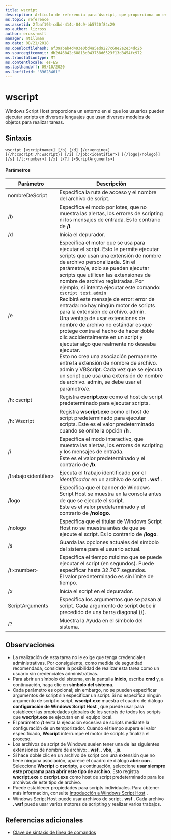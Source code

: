 ```yaml
---
title: wscript
description: Artículo de referencia para Wscript, que proporciona un entorno en el que los usuarios pueden ejecutar scripts en diversos lenguajes que usan diversos modelos de objetos para realizar tareas.
ms.topic: reference
ms.assetid: 2fbaf193-cdbd-414c-84c9-bb5720f84c29
ms.author: lizross
author: eross-msft
manager: mtillman
ms.date: 08/21/2018
ms.openlocfilehash: af39abab4d493e0bd4a5ed9227c68e2e2e34dc2b
ms.sourcegitcommit: db2d46842c68813d043738d6523f13d8454fc972
ms.translationtype: MT
ms.contentlocale: es-ES
ms.lasthandoff: 09/10/2020
ms.locfileid: "89628461"
---
```

# <a name="wscript"></a>wscript



Windows Script Host proporciona un entorno en el que los usuarios pueden ejecutar scripts en diversos lenguajes que usan diversos modelos de objetos para realizar tareas.

## <a name="syntax"></a>Sintaxis

```
wscript [<scriptname>] [/b] [/d] [/e:<engine>] [{/h:cscript|/h:wscript}] [/i] [/job:<identifier>] [{/logo|/nologo}] [/s] [/t:<number>] [/x] [/?] [<ScriptArguments>]
```

#### <a name="parameters"></a>Parámetros

|Parámetro|Descripción|
|---------|-----------|
|nombreDeScript|Especifica la ruta de acceso y el nombre del archivo de script.|
|/b|Especifica el modo por lotes, que no muestra las alertas, los errores de scripting ni los mensajes de entrada. Es lo contrario de **/i**.|
|/d|Inicia el depurador.|
|/e|Especifica el motor que se usa para ejecutar el script. Esto le permite ejecutar scripts que usan una extensión de nombre de archivo personalizada. Sin el parámetro/e, solo se pueden ejecutar scripts que utilicen las extensiones de nombre de archivo registradas. Por ejemplo, si intenta ejecutar este comando:<br>```cscript test.admin```<br>Recibirá este mensaje de error: error de entrada: no hay ningún motor de scripts para la extensión de archivo. admin.<br>Una ventaja de usar extensiones de nombre de archivo no estándar es que protege contra el hecho de hacer doble clic accidentalmente en un script y ejecutar algo que realmente no deseaba ejecutar. <br>Esto no crea una asociación permanente entre la extensión de nombre de archivo. admin y VBScript. Cada vez que se ejecuta un script que usa una extensión de nombre de archivo. admin, se debe usar el parámetro/e.|
|/h: cscript|Registra **cscript.exe** como el host de script predeterminado para ejecutar scripts.|
|/h: Wscript|Registra **wscript.exe** como el host de script predeterminado para ejecutar scripts. Este es el valor predeterminado cuando se omite la opción **/h** .|
|/i|Especifica el modo interactivo, que muestra las alertas, los errores de scripting y los mensajes de entrada.</br>Este es el valor predeterminado y el contrario de **/b**.|
|/trabajo\<identifier>|Ejecuta el trabajo identificado por el *identificador* en un archivo de script **. wsf** .|
|/logo|Especifica que el banner de Windows Script Host se muestra en la consola antes de que se ejecute el script.</br>Este es el valor predeterminado y el contrario de **/nologo**.|
|/nologo|Especifica que el titular de Windows Script Host no se muestra antes de que se ejecute el script. Es lo contrario de **/logo**.|
|/s|Guarda las opciones actuales del símbolo del sistema para el usuario actual.|
|/t:\<number>|Especifica el tiempo máximo que se puede ejecutar el script (en segundos). Puede especificar hasta 32.767 segundos.</br>El valor predeterminado es sin límite de tiempo.|
|/x|Inicia el script en el depurador.|
|ScriptArguments|Especifica los argumentos que se pasan al script. Cada argumento de script debe ir precedido de una barra diagonal (/).|
|/?|Muestra la Ayuda en el símbolo del sistema.|

## <a name="remarks"></a>Observaciones

-   La realización de esta tarea no le exige que tenga credenciales administrativas. Por consiguiente, como medida de seguridad recomendada, considere la posibilidad de realizar esta tarea como un usuario sin credenciales administrativas.
-   Para abrir un símbolo del sistema, en la pantalla **Inicio**, escriba **cmd** y, a continuación, haga clic en **símbolo del sistema**.
-   Cada parámetro es opcional; sin embargo, no se pueden especificar argumentos de script sin especificar un script. Si no especifica ningún argumento de script o script, **wscript.exe** muestra el cuadro de diálogo **configuración de Windows Script Host** , que puede usar para establecer las propiedades globales de los scripts de todos los scripts que **wscript.exe** se ejecutan en el equipo local.
-   El parámetro **/t** evita la ejecución excesiva de scripts mediante la configuración de un temporizador. Cuando el tiempo supera el valor especificado, **Wscript** interrumpe el motor de scripts y finaliza el proceso.
-   Los archivos de script de Windows suelen tener una de las siguientes extensiones de nombre de archivo: **. wsf**, **. vbs**, **. js**.
-   Si hace doble clic en un archivo de script con una extensión que no tiene ninguna asociación, aparece el cuadro de diálogo **abrir con** . Seleccione **Wscript** o **cscript**y, a continuación, seleccione **usar siempre este programa para abrir este tipo de archivo**. Esto registra **wscript.exe** o **cscript.exe** como host de script predeterminado para los archivos de este tipo de archivo.
-   Puede establecer propiedades para scripts individuales. Para obtener más información, consulte [Introducción a Windows Script Host](/previous-versions/windows/it-pro/windows-server-2003/cc738350(v=ws.10)) .
-   Windows Script Host puede usar archivos de script **. wsf** . Cada archivo **. wsf** puede usar varios motores de scripting y realizar varios trabajos.

## <a name="additional-references"></a>Referencias adicionales

- [Clave de sintaxis de línea de comandos](command-line-syntax-key.md)
